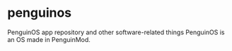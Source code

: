 # penguinos
PenguinOS app repository and other software-related things
PenguinOS is an OS made in PenguinMod.
